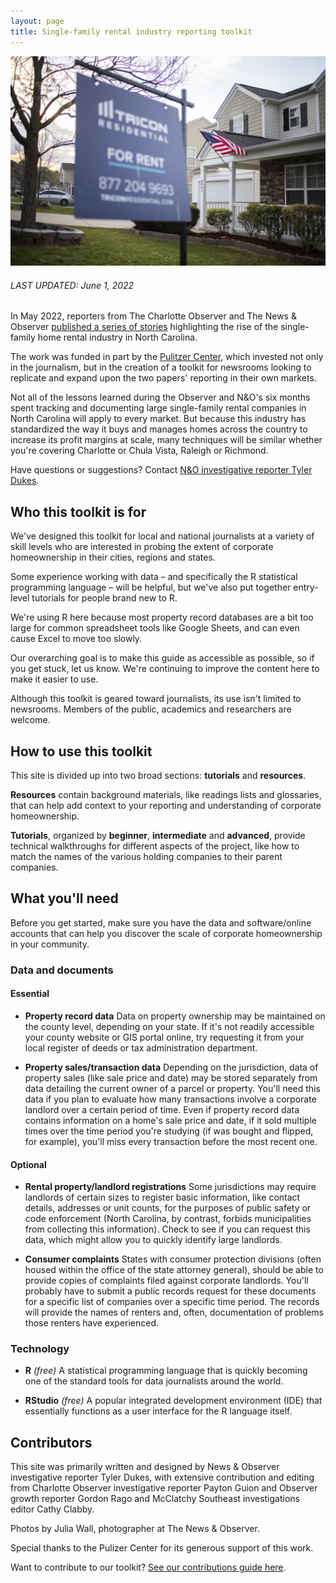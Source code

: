 ```yaml
---
layout: page
title: Single-family rental industry reporting toolkit
---
```


![A "For Rent" sign sits in the yard of a Raleigh home owned by Tricon Residential in early 2022.](/assets/images/tricon_flag_jmw.JPG)

###### LAST UPDATED: June 1, 2022

In May 2022, reporters from The Charlotte Observer and The News & Observer [published a series of stories](https://www.charlotteobserver.com/topics/security_for_sale) highlighting the rise of the single-family home rental industry in North Carolina.

The work was funded in part by the [Pulitzer Center](https://pulitzercenter.org/), which invested not only in the journalism, but in the creation of a toolkit for newsrooms looking to replicate and expand upon the two papers' reporting in their own markets.

Not all of the lessons learned during the Observer and N&O's six months spent tracking and documenting large single-family rental companies in North Carolina will apply to every market. But because this industry has standardized the way it buys and manages homes across the country to increase its profit margins at scale, many techniques will be similar whether you're covering Charlotte or Chula Vista, Raleigh or Richmond.

Have questions or suggestions? Contact [N&O investigative reporter Tyler Dukes](mailto:mtdukes@newsobserver.com).

## Who this toolkit is for

We've designed this toolkit for local and national journalists at a variety of skill levels who are interested in probing the extent of corporate homeownership in their cities, regions and states.

Some experience working with data – and specifically the R statistical programming language – will be helpful, but we've also put together entry-level tutorials for people brand new to R.

We're using R here because most property record databases are a bit too large for common spreadsheet tools like Google Sheets, and can even cause Excel to move too slowly. 

Our overarching goal is to make this guide as accessible as possible, so if you get stuck, let us know. We're continuing to improve the content here to make it easier to use.

Although this toolkit is geared toward journalists, its use isn't limited to newsrooms. Members of the public, academics and researchers are welcome.

## How to use this toolkit
This site is divided up into two broad sections: **tutorials** and **resources**.

**Resources** contain background materials, like readings lists and glossaries, that can help add context to your reporting and understanding of corporate homeownership.

**Tutorials**, organized by **beginner**, **intermediate** and **advanced**, provide technical walkthroughs for different aspects of the project, like how to match the names of the various holding companies to their parent companies.

## What you'll need

Before you get started, make sure you have the data and software/online accounts that can help you discover the scale of corporate homeownership in your community.

### Data and documents

#### Essential 
- **Property record data** Data on property ownership may be maintained on the county level, depending on your state. If it's not readily accessible your county website or GIS portal online, try requesting it from your local register of deeds or tax administration department.

- **Property sales/transaction data** Depending on the jurisdiction, data of property sales (like sale price and date) may be stored separately from data detailing the current owner of a parcel or property. You'll need this data if you plan to evaluate how many transactions involve a corporate landlord over a certain period of time. Even if property record data contains information on a home's sale price and date, if it sold multiple times over the time period you're studying (if was bought and flipped, for example), you'll miss every transaction before the most recent one.

#### Optional
 
 - **Rental property/landlord registrations** Some jurisdictions may require landlords of certain sizes to register basic information, like contact details, addresses or unit counts, for the purposes of public safety or code enforcement (North Carolina, by contrast, forbids municipalities from collecting this information). Check to see if you can request this data, which might allow you to quickly identify large landlords.

 - **Consumer complaints** States with consumer protection divisions (often housed within the office of the state attorney general), should be able to provide copies of complaints filed against corporate landlords. You'll probably have to submit a public records request for these documents for a specific list of companies over a specific time period. The records will provide the names of renters and, often, documentation of problems those renters have experienced.

### Technology

- **R** *(free)* A statistical programming language that is quickly becoming one of the standard tools for data journalists around the world.

- **RStudio** *(free)* A popular integrated development environment (IDE) that essentially functions as a user interface for the R language itself. 

## Contributors
This site was primarily written and designed by News & Observer investigative reporter Tyler Dukes, with extensive contribution and editing from Charlotte Observer investigative reporter Payton Guion and Observer growth reporter Gordon Rago and McClatchy Southeast investigations editor Cathy Clabby.

Photos by Julia Wall, photographer at The News & Observer.

Special thanks to the Pulizer Center for its generous support of this work.

Want to contribute to our toolkit? [See our contributions guide here](https://github.com/mcclatchy-southeast/sfr-toolkit/blob/main/CONTRIBUTING.md).